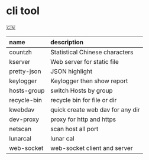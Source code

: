 # cli tool

[🇨🇳](/toolbox/Readme_CN.md)

| name        | description                      |
|:------------|:---------------------------------|
| countzh     | Statistical Chinese characters   |
| kserver     | Web server for static file       |
| pretty-json | JSON highlight                   |
| keylogger   | Keylogger then show report       |
| hosts-group | switch Hosts by group            |
| recycle-bin | recycle bin for file or dir      
| kwebdav     | quick create web dav for any dir 
| dev-proxy   | proxy for http and https
| netscan     | scan host all port          
| lunarcal    | lunar cal                        
| web-socket  | web-socket client and server     
